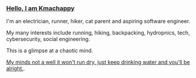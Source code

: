### [Hello, I am Kmachappy](http://www.kmachappy.me/)

I'm an electrician, runner, hiker, cat parent and aspiring software engineer.

My many interests include running, hiking, backpacking, hydropnics, tech, cybersecurity, social engineering.

This is a glimpse at a chaotic mind.


[My minds not a well it won't run dry, just keep drinking water and you'll be alright.](https://www.youtube.com/watch?v=DbvR_d7MDQc).

